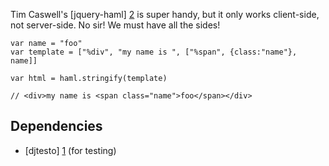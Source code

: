 Tim Caswell's [jquery-haml] [2] is super handy, but it only works client-side, not server-side.  No sir!  We must have all the sides!

    var name = "foo"
    var template = ["%div", "my name is ", ["%span", {class:"name"}, name]]

    var html = haml.stringify(template)

    // <div>my name is <span class="name">foo</span></div>

Dependencies
------------
* [djtesto] [1] (for testing)

  [1]: https://github.com/pguillory/node-djtesto
  [2]: https://github.com/creationix/jquery-haml
